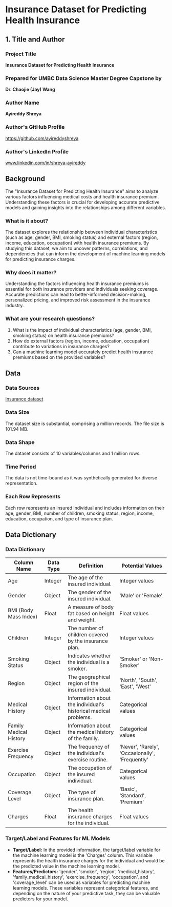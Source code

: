 # Insurance Dataset for Predicting Health Insurance

## 1. Title and Author

### Project Title
**Insurance Dataset for Predicting Health Insurance**

### Prepared for UMBC Data Science Master Degree Capstone by
**Dr. Chaojie (Jay) Wang**

### Author Name
**Ayireddy Shreya**

### Author's GitHub Profile
https://github.com/ayireddyshreya

### Author's LinkedIn Profile
www.linkedin.com/in/shreya-ayireddy

## Background

The "Insurance Dataset for Predicting Health Insurance" aims to analyze various factors influencing medical costs and health insurance premium. Understanding these factors is crucial for developing accurate predictive models and gaining insights into the relationships among different variables.

### What is it about?

The dataset explores the relationship between individual characteristics (such as age, gender, BMI, smoking status) and external factors (region, income, education, occupation) with health insurance premiums. By studying this dataset, we aim to uncover patterns, correlations, and dependencies that can inform the development of machine learning models for predicting insurance charges.

### Why does it matter?

Understanding the factors influencing health insurance premiums is essential for both insurance providers and individuals seeking coverage. Accurate predictions can lead to better-informed decision-making, personalized pricing, and improved risk assessment in the insurance industry.

### What are your research questions?

1. What is the impact of individual characteristics (age, gender, BMI, smoking status) on health insurance premiums?
2. How do external factors (region, income, education, occupation) contribute to variations in insurance charges?
3. Can a machine learning model accurately predict health insurance premiums based on the provided variables?

## Data

### Data Sources

[Insurance dataset](https://www.kaggle.com/datasets/sridharstreaks/insurance-data-for-machine-learning/data)

### Data Size

The dataset size is substantial, comprising a million records. The file size is 101.94 MB.

### Data Shape

The dataset consists of 10 variables/columns and 1 million rows.

### Time Period

The data is not time-bound as it was synthetically generated for diverse representation.

### Each Row Represents

Each row represents an insured individual and includes information on their age, gender, BMI, number of children, smoking status, region, income, education, occupation, and type of insurance plan.

## Data Dictionary

### Data Dictionary

| Column Name           | Data Type | Definition                                      | Potential Values                                      |
|------------------------|-----------|-------------------------------------------------|--------------------------------------------------------|
| Age                    | Integer   | The age of the insured individual.              | Integer values                                         |
| Gender                 | Object    | The gender of the insured individual.           | 'Male' or 'Female'                                     |
| BMI (Body Mass Index) | Float     | A measure of body fat based on height and weight.| Float values                                           |
| Children               | Integer   | The number of children covered by the insurance plan.| Integer values                                     |
| Smoking Status        | Object    | Indicates whether the individual is a smoker.  | 'Smoker' or 'Non-Smoker'                               |
| Region                 | Object    | The geographical region of the insured individual.| 'North', 'South', 'East', 'West'                 |
| Medical History       | Object    | Information about the individual's historical medical problems.| Categorical values                       |
| Family Medical History | Object    | Information about the medical history of the family.| Categorical values                               |
| Exercise Frequency     | Object    | The frequency of the individual's exercise routine.| 'Never', 'Rarely', 'Occasionally', 'Frequently'                              |
| Occupation             | Object    | The occupation of the insured individual.       | Categorical values                                     |
| Coverage Level         | Object    | The type of insurance plan.                     | 'Basic', 'Standard', 'Premium'                         |
| Charges               | Float     | The health insurance charges for the individual.| Float values                                           |


### Target/Label and Features for ML Models

- **Target/Label:** 
In the provided information, the target/label variable for the machine learning model is the 'Charges' column. This variable represents the health insurance charges for the individual and would be the predicted value in the machine learning model.
- **Features/Predictors:** 
'gender', 'smoker', 'region', 'medical_history', 'family_medical_history', 'exercise_frequency', 'occupation', and 'coverage_level'  can be used as variables for predicting machine learning models. These variables represent categorical features, and depending on the nature of your predictive task, they can be valuable predictors for your model.
